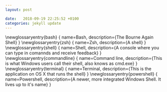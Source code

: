 ```yaml
---
layout: post

date:   2018-09-19 22:25:52 +0100
categories: jekyll update
---
```

\newglossaryentry{bash}
{
  name=Bash,
  description={The Bourne Again Shell}
}
\newglossaryentry{zsh}
{
  name=Zsh,
  description={A shell}
}
\newglossaryentry{shell}
{
  name=Shell,
  description={A console where you can type in comannds and receive feedback}
}
\newglossaryentry{commandline}
{
  name=Command line,
  description={This is what Windows users call their shell, also knows as cmd.exe}
}
\newglossaryentry{terminal}
{
  name=Terminal,
  description={This is the application on OS X that runs the shell}
}
\newglossaryentry{powershell}
{
  name=Powershell,
  description={A newer, more integrated Windows Shell. It lives up to it's name}
}
